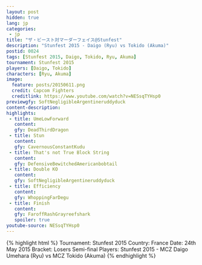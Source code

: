 ```yaml
---
layout: post
hidden: true
lang: jp
categories:
 - jp
title: "ザ・ビースト対マーダーフェイス@Stunfest"
description: "Stunfest 2015 - Daigo (Ryu) vs Tokido (Akuma)"
postid: 0024
tags: [Stunfest 2015, Daigo, Tokido, Ryu, Akuma]
tournament: Stunfest 2015
players: [Daigo, Tokido]
characters: [Ryu, Akuma]
image:
  feature: posts/20150611.png
  credit: Capcom Fighters
  creditlink: https://www.youtube.com/watch?v=NESsqTYHsp0
previewgfy: SoftNegligibleArgentineruddyduck
content-description: 
highlights:
 - title: UmeLowForward
   content: 
   gfy: DeadThirdDragon
 - title: Stun
   content: 
   gfy: CavernousConstantKudu
 - title: That's not True Block String
   content: 
   gfy: DefensiveBewitchedAmericanbobtail
 - title: Double KO
   content: 
   gfy: SoftNegligibleArgentineruddyduck
 - title: Efficiency
   content: 
   gfy: WhoppingFarDegu
 - title: Finish
   content: 
   gfy: FaroffRashGrayreefshark
   spoiler: true
youtube-source: NESsqTYHsp0
---
```


{% highlight html %}
Tournament: Stunfest 2015
Country: France
Date: 24th May 2015
Bracket: Losers Semi-final
Players: Stunfest 2015 - MCZ Daigo Umehara (Ryu) vs MCZ Tokido (Akuma)
{% endhighlight %}
